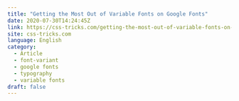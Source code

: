 ```yaml
---
title: "Getting the Most Out of Variable Fonts on Google Fonts"
date: 2020-07-30T14:24:45Z
link: https://css-tricks.com/getting-the-most-out-of-variable-fonts-on-google-fonts/?utm_medium=RSS&utm_source=news.12bit.vn
site: css-tricks.com
language: English
category:
  - Article
  - font-variant
  - google fonts
  - typography
  - variable fonts
draft: false
---
```

